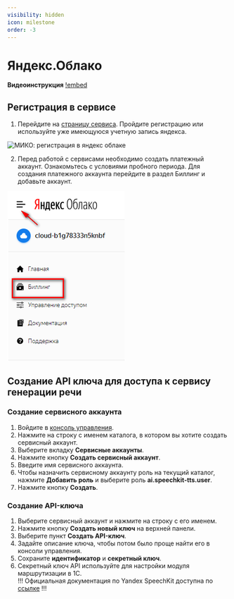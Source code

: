 ```yaml
---
visibility: hidden
icon: milestone
order: -3
---
```

# Яндекс.Облако
**Видеоинструкция**
[!embed](https://rutube.ru/play/embed/0d0e043f971a688fe62e1866b7402a6f/)

## Регистрация в сервисе
1. Перейдите на <a href='https://cloud.yandex.ru' target="_blank">страницу сервиса</a>. Пройдите регистрацию или используйте уже имеющуюся учетную запись яндекса.

<img class="miko-shadow img-zoomable"  
    src="/assets/rooting/yandex_0.png"
    data-original="/assets/rooting/yandex_0.png"
    srcset="/assets/rooting/yandex_0_prev.png 1x, /assets/rooting/yandex_0.png 2x" 
    alt="МИКО: регистрация в яндекс облаке"
/> 

2. Перед работой с сервисами необходимо создать платежный аккаунт. Ознакомьтесь с условиями пробного периода. Для создания платежного аккаунта перейдите в раздел Биллинг и добавьте аккаунт.  

<img class="miko-shadow"  
    src="/assets/rooting/yandex_1.png"
    alt="МИКО: регистрация в яндекс облаке, билинг"
/> 

## Создание API ключа для доступа к сервису генерации речи
### Создание сервисного аккаунта
1. Войдите в <a href='https://console.cloud.yandex.ru' target="_blank">консоль управления</a>.  
2. Нажмите на строку с именем каталога, в котором вы хотите создать сервисный аккаунт.  
3. Выберите вкладку **Сервисные аккаунты**.  
4. Нажмите кнопку **Создать сервисный аккаунт**.  
5. Введите имя сервисного аккаунта.  
6. Чтобы назначить сервисному аккаунту роль на текущий каталог, нажмите **Добавить роль** и выберите роль **ai.speechkit-tts.user**.  
7. Нажмите кнопку **Создать**.
### Создание API-ключа
1. Выберите сервисный аккаунт и нажмите на строку с его именем.  
2. Нажмите кнопку **Создать новый ключ** на верхней панели.  
3. Выберите пункт **Создать API-ключ**.  
4. Задайте описание ключа, чтобы потом было проще найти его в консоли управления.  
5. Сохраните **идентификатор** и **секретный ключ**.  
6. Секретный ключ API используйте для настройки модуля маршрутизации в 1С.  
!!!
Официальная документация по Yandex SpeechKit доступна по <a href='https://cloud.yandex.ru/docs/speechkit' target="_blank">ссылке</a>
!!!